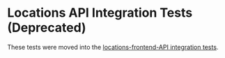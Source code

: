 # Locations API Integration Tests (Deprecated)

These tests were moved into the [locations-frontend-API integration tests](https://github.com/osu-mist/locations-frontend-api/tree/develop/src/test/integration).
